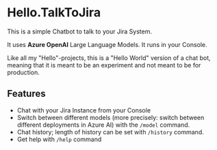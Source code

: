 # Hello.TalkToJira  

This is a simple Chatbot to talk to your Jira System.

It uses **Azure OpenAI** Large Language Models. It runs in your Console.

Like all my "Hello"-projects, this is a "Hello World" version of a chat bot, meaning that it is meant to be an experiment and not meant to be for production.

## Features  
- Chat with your Jira Instance from your Console  
- Switch between different models (more precisely: switch between different deployments in Azure AI) with the `/model` command.  
- Chat history; length of history can be set with `/history` command.  
- Get help with `/help` command  


